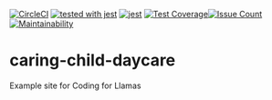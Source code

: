 [![CircleCI](https://circleci.com/gh/coding-for-llamas/cfl-front.svg?style=svg)](https://circleci.com/gh/coding-for-llamas/ch-photography)
[![tested with jest](https://img.shields.io/badge/tested_with-jest-99424f.svg)](https://github.com/facebook/jest) [![jest](https://jestjs.io/img/jest-badge.svg)](https://github.com/facebook/jest)
[![Test Coverage](https://api.codeclimate.com/v1/badges/6dccb16a0b05b4c29b2a/test_coverage)](https://codeclimate.com/github/coding-for-llamas/ch-photography/test_coverage)[![Issue Count](https://codeclimate.com/github/coding-for-llamas/cfl-front/badges/issue_count.svg)](https://codeclimate.com/github/coding-for-llamas/ch-photography/issues)
[![Maintainability](https://api.codeclimate.com/v1/badges/6dccb16a0b05b4c29b2a/maintainability)](https://codeclimate.com/github/coding-for-llamas/ch-photography)

# caring-child-daycare
Example site for Coding for Llamas
